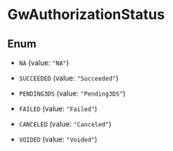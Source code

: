 

# GwAuthorizationStatus

## Enum


* `NA` (value: `"NA"`)

* `SUCCEEDED` (value: `"Succeeded"`)

* `PENDING3DS` (value: `"Pending3DS"`)

* `FAILED` (value: `"Failed"`)

* `CANCELED` (value: `"Canceled"`)

* `VOIDED` (value: `"Voided"`)



